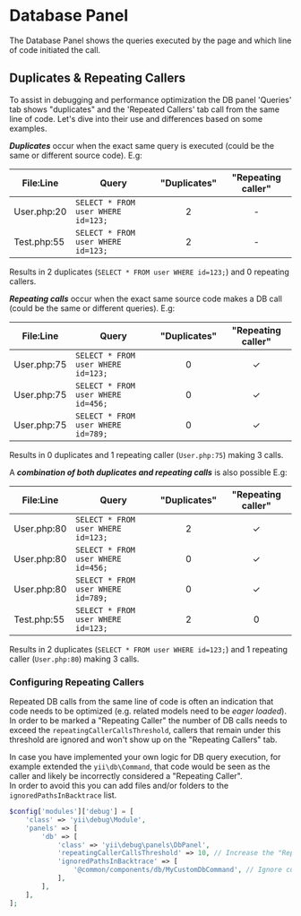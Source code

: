 # Database Panel

The Database Panel shows the queries executed by the page and which line of code initiated the call.

## Duplicates & Repeating Callers

To assist in debugging and performance optimization the DB panel 'Queries' tab shows "duplicates" and the 'Repeated Callers' tab call from the same line of code. 
Let's dive into their use and differences based on some examples.

***Duplicates*** occur when the exact same query is executed (could be the same or different source code). E.g:

| File:Line  | Query                              | "Duplicates" | "Repeating caller" |
|------------|------------------------------------|:------------:|:------------------:|
|User.php:20 | `SELECT * FROM user WHERE id=123;` |       2      |         -          |
|Test.php:55 | `SELECT * FROM user WHERE id=123;` |       2      |         -          |

Results in 2 duplicates (`SELECT * FROM user WHERE id=123;`) and 0 repeating callers.

***Repeating calls*** occur when the exact same source code makes a DB call (could be the same or different queries). E.g:

| File:Line  | Query                              | "Duplicates" | "Repeating caller" |
|------------|------------------------------------|:------------:|:------------------:|
|User.php:75 | `SELECT * FROM user WHERE id=123;` |      0       |         ✓          |
|User.php:75 | `SELECT * FROM user WHERE id=456;` |      0       |         ✓          |
|User.php:75 | `SELECT * FROM user WHERE id=789;` |      0       |         ✓          |

Results in 0 duplicates and 1 repeating caller (`User.php:75`) making 3 calls.

A ***combination of both duplicates and repeating calls*** is also possible E.g:

| File:Line   | Query                              | "Duplicates" | "Repeating caller" |
|-------------|------------------------------------|:------------:|:------------------:|
| User.php:80 | `SELECT * FROM user WHERE id=123;` |      2       |         ✓          |
| User.php:80 | `SELECT * FROM user WHERE id=456;` |      0       |         ✓          |
| User.php:80 | `SELECT * FROM user WHERE id=789;` |      0       |         ✓          |
| Test.php:55 | `SELECT * FROM user WHERE id=123;` |      2       |         0          |

Results in 2 duplicates (`SELECT * FROM user WHERE id=123;`) and 1 repeating caller (`User.php:80`) making 3 calls.


### Configuring Repeating Callers

Repeated DB calls from the same line of code is often an indication that code needs to be optimized (e.g. related models need to be *eager loaded*).
In order to be marked a "Repeating Caller" the number of DB calls needs to exceed the `repeatingCallerCallsThreshold`,
callers that remain under this threshold are ignored and won't show up on the "Repeating Callers" tab.

In case you have implemented your own logic for DB query execution, for example extended the `yii\db\Command`,
that code would be seen as the caller and likely be incorrectly considered a "Repeating Caller".  
In order to avoid this you can add files and/or folders to the `ignoredPathsInBacktrace` list.

```php
$config['modules']['debug'] = [
    'class' => 'yii\debug\Module',
    'panels' => [
        'db' => [
            'class' => 'yii\debug\panels\DbPanel',
            'repeatingCallerCallsThreshold' => 10, // Increase the "Repeating Callers" threshold
            'ignoredPathsInBacktrace' => [
                '@common/components/db/MyCustomDbCommand', // Ignore custom DB Command 
            ],
        ],
    ],
];
```
